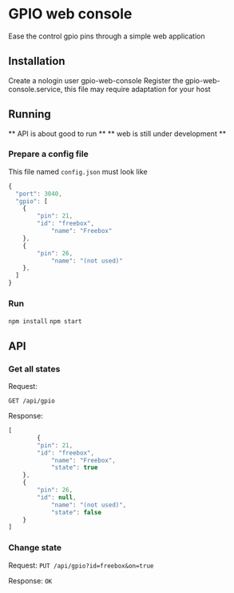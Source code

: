 # GPIO web console

Ease the control gpio pins through a simple web application

## Installation

Create a nologin user gpio-web-console
Register the gpio-web-console.service, this file may require adaptation for your host

## Running

** API is about good to run **
** web is still under development **


### Prepare a config file

This file named `config.json` must look like
```javascript
{
  "port": 3040,
  "gpio": [
  	{
  		"pin": 21,
  		"id": "freebox",
	 		"name": "Freebox"
  	},
  	{
  		"pin": 26,
	 		"name": "(not used)"
  	},
  ]
}
```

### Run

`npm install`
`npm start`

## API

### Get all states

Request:

`GET /api/gpio`

Response:
```javascript
[
		{
  		"pin": 21,
  		"id": "freebox",
	 		"name": "Freebox",
	 		"state": true
  	},
  	{
  		"pin": 26,
  		"id": null,
	 		"name": "(not used)",
	 		"state": false
  	}
]
```


### Change state

Request:
`PUT /api/gpio?id=freebox&on=true`

Response:
`OK`